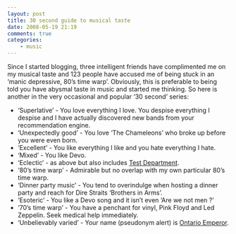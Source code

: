 ```yaml
---
layout: post
title: 30 second guide to musical taste
date: 2008-05-19 21:19
comments: true
categories:
    - music
---
```

Since I started blogging, three intelligent friends have complimented me
on my musical taste and 123 people have accused me of being stuck in an
‘manic depressive, 80’s time warp’. Obviously, this is preferable to
being told you have abysmal taste in music and started me thinking. So
here is another in the very occasional and popular ‘30 second’ series:

-   ‘Superlative’ - You love everything I love. You despise everything I
    despise and I have actually discovered new bands from your
    recommendation engine.
-   ‘Unexpectedly good’ - You love ‘The Chameleons’ who broke up before
    you were even born.
-   ‘Excellent’ - You like everything I like and you hate everything I
    hate.
-   ‘Mixed’ - You like Devo.
-   ‘Eclectic’ - as above but also includes [Test Department][].
-   ‘80’s time warp’ - Admirable but no overlap with my own particular
    80’s time warp.
-   ‘Dinner party music’ - You tend to overindulge when hosting a dinner
    party and reach for Dire Straits ‘Brothers in Arms’.
-   ‘Esoteric’ - You like a Devo song and it isn’t even ‘Are we not men
    ?’
-   ‘70’s time warp’ - You have a penchant for vinyl, Pink Floyd and Led
    Zeppelin. Seek medical help immediately.
-   ‘Unbelievably varied’ - Your name (pseudonym alert) is [Ontario Emperor][].

  [Test Department]: http://en.wikipedia.org/wiki/Test_Dept
  [Ontario Emperor]: http://www.last.fm/user/ontarioemperor/
